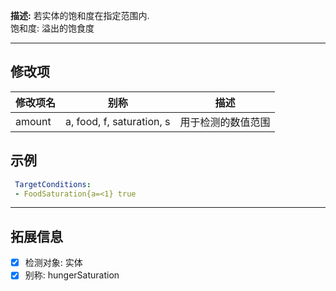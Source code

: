 **描述:** 若实体的饱和度在指定范围内.  
饱和度: 溢出的饱食度

---

修改项
---

| 修改项名  | 别称           | 描述                      |
| --------- | -------------- | ------------------------- |
| amount | a, food, f, saturation, s | 用于检测的数值范围 |

示例
---

```yaml
 TargetConditions:
 - FoodSaturation{a=<1} true
```

---

拓展信息
---

- [x] 检测对象: 实体
- [x] 别称: hungerSaturation